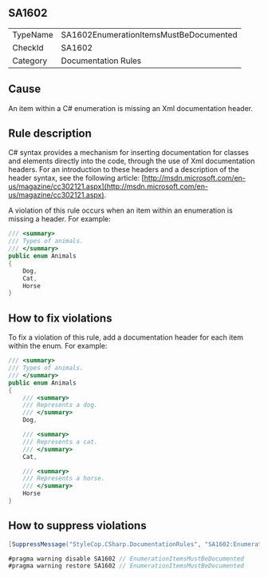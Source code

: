 ﻿## SA1602

<table>
<tr>
  <td>TypeName</td>
  <td>SA1602EnumerationItemsMustBeDocumented</td>
</tr>
<tr>
  <td>CheckId</td>
  <td>SA1602</td>
</tr>
<tr>
  <td>Category</td>
  <td>Documentation Rules</td>
</tr>
</table>

## Cause

An item within a C# enumeration is missing an Xml documentation header.

## Rule description

C# syntax provides a mechanism for inserting documentation for classes and elements directly into the code, through the use of Xml documentation headers. For an introduction to these headers and a description of the header syntax, see the following article: [http://msdn.microsoft.com/en-us/magazine/cc302121.aspx](http://msdn.microsoft.com/en-us/magazine/cc302121.aspx).

A violation of this rule occurs when an item within an enumeration is missing a header. For example:

```csharp
/// <summary>
/// Types of animals.
/// </summary>
public enum Animals
{
    Dog,
    Cat,
    Horse
}
```

## How to fix violations

To fix a violation of this rule, add a documentation header for each item within the enum. For example:

```csharp
/// <summary>
/// Types of animals.
/// </summary>
public enum Animals
{
    /// <summary>
    /// Represents a dog.
    /// </summary>
    Dog,

    /// <summary>
    /// Represents a cat.
    /// </summary>
    Cat,

    /// <summary>
    /// Represents a horse.
    /// </summary>
    Horse
}
```

## How to suppress violations

```csharp
[SuppressMessage("StyleCop.CSharp.DocumentationRules", "SA1602:EnumerationItemsMustBeDocumented", Justification = "Reviewed.")]
```

```csharp
#pragma warning disable SA1602 // EnumerationItemsMustBeDocumented
#pragma warning restore SA1602 // EnumerationItemsMustBeDocumented
```
